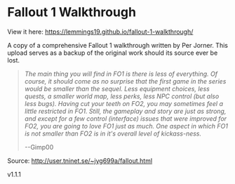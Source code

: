 # Fallout 1 Walkthrough

View it here: https://lemmings19.github.io/fallout-1-walkthrough/

A copy of a comprehensive Fallout 1 walkthrough written by Per Jorner. This upload serves as a backup of the original work should its source ever be lost.

> _The main thing you will find in FO1 is there is less of everything. Of course, it should come as no surprise that the first game in the series would be smaller than the sequel. Less equipment choices, less quests, a smaller world map, less perks, less NPC control (but also less bugs). Having cut your teeth on FO2, you may sometimes feel a little restricted in FO1. Still, the gameplay and story are just as strong, and except for a few control (interface) issues that were improved for FO2, you are going to love FO1 just as much. One aspect in which FO1 is not smaller than FO2 is in it's overall level of kickass-ness._
>
>--Gimp00

Source: http://user.tninet.se/~jyg699a/fallout.html

v1.1.1
